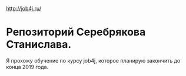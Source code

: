 http://job4j.ru/
# Репозиторий Серебрякова Станислава.
Я прохожу обучение по курсу job4j, которое планирую закончить до конца 2019 года.